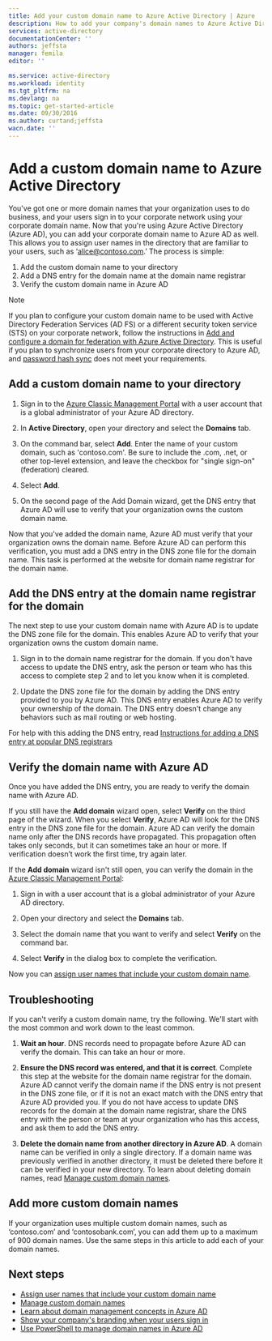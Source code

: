 ```yaml
---
title: Add your custom domain name to Azure Active Directory | Azure
description: How to add your company's domain names to Azure Active Directory, and how to verify the domain name.
services: active-directory
documentationCenter: ''
authors: jeffsta
manager: femila
editor: ''

ms.service: active-directory
ms.workload: identity
ms.tgt_pltfrm: na
ms.devlang: na
ms.topic: get-started-article
ms.date: 09/30/2016
ms.author: curtand;jeffsta
wacn.date: ''
---
```


# Add a custom domain name to Azure Active Directory

You've got one or more domain names that your organization uses to do business, and your users sign in to your corporate network using your corporate domain name. Now that you're using Azure Active Directory (Azure AD), you can add your corporate domain name to Azure AD as well. This allows you to assign user names in the directory that are familiar to your users, such as ‘alice@contoso.com.’ The process is simple:

1. Add the custom domain name to your directory
2. Add a DNS entry for the domain name at the domain name registrar
3. Verify the custom domain name in Azure AD

> [!NOTE]
> If you plan to configure your custom domain name to be used with Active Directory Federation Services (AD FS) or a different security token service (STS) on your corporate network, follow the instructions in [Add and configure a domain for federation with Azure Active Directory](./active-directory-add-domain-federated.md). This is useful if you plan to synchronize users from your corporate directory to Azure AD, and [password hash sync](./connect/active-directory-aadconnectsync-implement-password-synchronization.md) does not meet your requirements.

## Add a custom domain name to your directory

1. Sign in to the [Azure Classic Management Portal](https://manage.windowsazure.cn/) with a user account that is a global administrator of your Azure AD directory.

2. In **Active Directory**, open your directory and select the **Domains** tab.

3. On the command bar, select **Add**. Enter the name of your custom domain, such as 'contoso.com'. Be sure to include the .com, .net, or other top-level extension, and leave the checkbox for "single sign-on" (federation) cleared.

4. Select **Add**.

5. On the second page of the Add Domain wizard, get the DNS entry that Azure AD will use to verify that your organization owns the custom domain name.

Now that you've added the domain name, Azure AD must verify that your organization owns the domain name. Before Azure AD can perform this verification, you must add a DNS entry in the DNS zone file for the domain name. This task is performed at the website for domain name registrar for the domain name.

## Add the DNS entry at the domain name registrar for the domain

The next step to use your custom domain name with Azure AD is to update the DNS zone file for the domain. This enables Azure AD to verify that your organization owns the custom domain name.

1.  Sign in to the domain name registrar for the domain. If you don't have access to update the DNS entry, ask the person or team who has this access to complete step 2 and to let you know when it is completed.

2.  Update the DNS zone file for the domain by adding the DNS entry provided to you by Azure AD. This DNS entry enables Azure AD to verify your ownership of the domain. The DNS entry doesn't change any behaviors such as mail routing or web hosting.

For help with this adding the DNS entry, read [Instructions for adding a DNS entry at popular DNS registrars](https://support.office.com/article/Create-DNS-records-for-Office-365-when-you-manage-your-DNS-records-b0f3fdca-8a80-4e8e-9ef3-61e8a2a9ab23/)

## Verify the domain name with Azure AD

Once you have added the DNS entry, you are ready to verify the domain name with Azure AD.

If you still have the **Add domain** wizard open, select **Verify** on the third page of the wizard. When you select **Verify**, Azure AD will look for the DNS entry in the DNS zone file for the domain. Azure AD can verify the domain name only after the DNS records have propagated. This propagation often takes only seconds, but it can sometimes take an hour or more. If verification doesn’t work the first time, try again later.

If the **Add domain** wizard isn't still open, you can verify the domain in the [Azure Classic Management Portal](https://manage.windowsazure.cn/):

1.  Sign in with a user account that is a global administrator of your Azure AD directory.

2.  Open your directory and select the **Domains** tab.

3.  Select the domain name that you want to verify and select **Verify** on the command bar.

4. Select **Verify** in the dialog box to complete the verification.

Now you can [assign user names that include your custom domain name](./active-directory-add-domain-add-users.md).

## Troubleshooting

If you can't verify a custom domain name, try the following. We'll start with the most common and work down to the least common.

1. **Wait an hour**. DNS records need to propagate before Azure AD can verify the domain. This can take an hour or more.

2. **Ensure the DNS record was entered, and that it is correct**. Complete this step at the website for the domain name registrar for the domain. Azure AD cannot verify the domain name if the DNS entry is not present in the DNS zone file, or if it is not an exact match with the DNS entry that Azure AD provided you. If you do not have access to update DNS records for the domain at the domain name registrar, share the DNS entry with the person or team at your organization who has this access, and ask them to add the DNS entry.

3. **Delete the domain name from another directory in Azure AD**. A domain name can be verified in only a single directory. If a domain name was previously verified in another directory, it must be deleted there before it can be verified in your new directory. To learn about deleting domain names, read [Manage custom domain names](./active-directory-add-manage-domain-names.md).

## Add more custom domain names

If your organization uses multiple custom domain names, such as ‘contoso.com’ and ‘contosobank.com’, you can add them up to a maximum of 900 domain names. Use the same steps in this article to add each of your domain names.

## Next steps

-   [Assign user names that include your custom domain name](./active-directory-add-domain-add-users.md)
-   [Manage custom domain names](./active-directory-add-manage-domain-names.md)
-   [Learn about domain management concepts in Azure AD](./active-directory-add-domain-concepts.md)
-   [Show your company's branding when your users sign in](./active-directory-add-company-branding.md)
-   [Use PowerShell to manage domain names in Azure AD](https://msdn.microsoft.com/zh-cn/library/azure/e1ef403f-3347-4409-8f46-d72dafa116e0#BKMK_ManageDomains)
